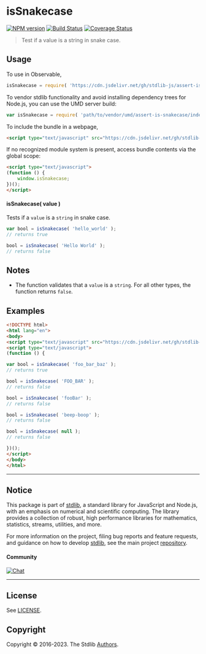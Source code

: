 <!--

@license Apache-2.0

Copyright (c) 2022 The Stdlib Authors.

Licensed under the Apache License, Version 2.0 (the "License");
you may not use this file except in compliance with the License.
You may obtain a copy of the License at

   http://www.apache.org/licenses/LICENSE-2.0

Unless required by applicable law or agreed to in writing, software
distributed under the License is distributed on an "AS IS" BASIS,
WITHOUT WARRANTIES OR CONDITIONS OF ANY KIND, either express or implied.
See the License for the specific language governing permissions and
limitations under the License.

-->

# isSnakecase

[![NPM version][npm-image]][npm-url] [![Build Status][test-image]][test-url] [![Coverage Status][coverage-image]][coverage-url] <!-- [![dependencies][dependencies-image]][dependencies-url] -->

> Test if a value is a string in snake case.



<section class="usage">

## Usage

To use in Observable,

```javascript
isSnakecase = require( 'https://cdn.jsdelivr.net/gh/stdlib-js/assert-is-snakecase@v0.0.3-umd/browser.js' )
```

To vendor stdlib functionality and avoid installing dependency trees for Node.js, you can use the UMD server build:

```javascript
var isSnakecase = require( 'path/to/vendor/umd/assert-is-snakecase/index.js' )
```

To include the bundle in a webpage,

```html
<script type="text/javascript" src="https://cdn.jsdelivr.net/gh/stdlib-js/assert-is-snakecase@v0.0.3-umd/browser.js"></script>
```

If no recognized module system is present, access bundle contents via the global scope:

```html
<script type="text/javascript">
(function () {
    window.isSnakecase;
})();
</script>
```

#### isSnakecase( value )

Tests if a `value` is a `string` in snake case.

```javascript
var bool = isSnakecase( 'hello_world' );
// returns true

bool = isSnakecase( 'Hello World' );
// returns false
```

</section>

<!-- /.usage -->

<section class="notes">

## Notes

-   The function validates that a `value` is a `string`. For all other types, the function returns `false`.

</section>

<!-- /.notes -->

<section class="examples">

## Examples

<!-- eslint no-undef: "error" -->

```html
<!DOCTYPE html>
<html lang="en">
<body>
<script type="text/javascript" src="https://cdn.jsdelivr.net/gh/stdlib-js/assert-is-snakecase@v0.0.3-umd/browser.js"></script>
<script type="text/javascript">
(function () {

var bool = isSnakecase( 'foo_bar_baz' );
// returns true

bool = isSnakecase( 'FOO_BAR' );
// returns false

bool = isSnakecase( 'fooBar' );
// returns false

bool = isSnakecase( 'beep-boop' );
// returns false

bool = isSnakecase( null );
// returns false

})();
</script>
</body>
</html>
```

</section>

<!-- /.examples -->



<!-- Section for related `stdlib` packages. Do not manually edit this section, as it is automatically populated. -->

<section class="related">

</section>

<!-- /.related -->

<!-- Section for all links. Make sure to keep an empty line after the `section` element and another before the `/section` close. -->


<section class="main-repo" >

* * *

## Notice

This package is part of [stdlib][stdlib], a standard library for JavaScript and Node.js, with an emphasis on numerical and scientific computing. The library provides a collection of robust, high performance libraries for mathematics, statistics, streams, utilities, and more.

For more information on the project, filing bug reports and feature requests, and guidance on how to develop [stdlib][stdlib], see the main project [repository][stdlib].

#### Community

[![Chat][chat-image]][chat-url]

---

## License

See [LICENSE][stdlib-license].


## Copyright

Copyright &copy; 2016-2023. The Stdlib [Authors][stdlib-authors].

</section>

<!-- /.stdlib -->

<!-- Section for all links. Make sure to keep an empty line after the `section` element and another before the `/section` close. -->

<section class="links">

[npm-image]: http://img.shields.io/npm/v/@stdlib/assert-is-snakecase.svg
[npm-url]: https://npmjs.org/package/@stdlib/assert-is-snakecase

[test-image]: https://github.com/stdlib-js/assert-is-snakecase/actions/workflows/test.yml/badge.svg?branch=v0.0.3
[test-url]: https://github.com/stdlib-js/assert-is-snakecase/actions/workflows/test.yml?query=branch:v0.0.3

[coverage-image]: https://img.shields.io/codecov/c/github/stdlib-js/assert-is-snakecase/main.svg
[coverage-url]: https://codecov.io/github/stdlib-js/assert-is-snakecase?branch=main

<!--

[dependencies-image]: https://img.shields.io/david/stdlib-js/assert-is-snakecase.svg
[dependencies-url]: https://david-dm.org/stdlib-js/assert-is-snakecase/main

-->

[chat-image]: https://img.shields.io/gitter/room/stdlib-js/stdlib.svg
[chat-url]: https://gitter.im/stdlib-js/stdlib/

[stdlib]: https://github.com/stdlib-js/stdlib

[stdlib-authors]: https://github.com/stdlib-js/stdlib/graphs/contributors

[cli-section]: https://github.com/stdlib-js/assert-is-snakecase#cli
[cli-url]: https://github.com/stdlib-js/assert-is-snakecase/tree/cli
[@stdlib/assert-is-snakecase]: https://github.com/stdlib-js/assert-is-snakecase/tree/main

[umd]: https://github.com/umdjs/umd
[es-module]: https://developer.mozilla.org/en-US/docs/Web/JavaScript/Guide/Modules

[deno-url]: https://github.com/stdlib-js/assert-is-snakecase/tree/deno
[umd-url]: https://github.com/stdlib-js/assert-is-snakecase/tree/umd
[esm-url]: https://github.com/stdlib-js/assert-is-snakecase/tree/esm
[branches-url]: https://github.com/stdlib-js/assert-is-snakecase/blob/main/branches.md

[stdlib-license]: https://raw.githubusercontent.com/stdlib-js/assert-is-snakecase/main/LICENSE

[standard-streams]: https://en.wikipedia.org/wiki/Standard_streams

[mdn-regexp]: https://developer.mozilla.org/en-US/docs/Web/JavaScript/Guide/Regular_Expressions

<!-- <related-links> -->

<!-- </related-links> -->

</section>

<!-- /.links -->
